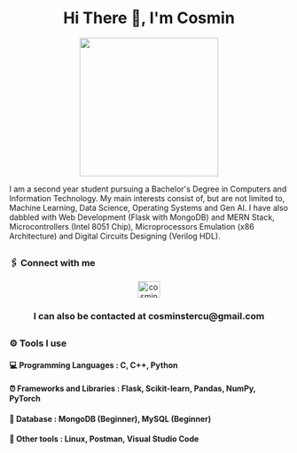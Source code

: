 ## <h1 align="center">Hi There 👋, I'm Cosmin</h1>

<div id="header" align="center">
  <img src="https://i.giphy.com/media/v1.Y2lkPTc5MGI3NjExdXI2M2xyeDFjbm9hNWE2OXk5NDRjNDIxZ2k0cXY2aHNwZTUwOXhqbyZlcD12MV9pbnRlcm5hbF9naWZfYnlfaWQmY3Q9Zw/xUA7b9liBqdyytPaIU/giphy.gif" width="250"/>
</div>

I am a second year student pursuing a Bachelor's Degree in Computers and Information Technology. My main interests consist of, but are not limited to, Machine Learning, Data Science, Operating Systems and Gen AI. I have also dabbled with Web Development (Flask with MongoDB) and MERN Stack, Microcontrollers (Intel 8051 Chip), Microprocessors Emulation (x86 Architecture) and Digital Circuits Designing (Verilog HDL).

## <h3 align="left">🖇️ Connect with me</h3>
<p align="center">
<a href="https://linkedin.com/in/cosmin-stercu-097b05128" target="blank"><img align="center" src="https://raw.githubusercontent.com/rahuldkjain/github-profile-readme-generator/master/src/images/icons/Social/linked-in-alt.svg" alt="cosmin stercu" height="30" width="40" /></a>
</p>

<h3 align="center">I can also be contacted at cosminstercu@gmail.com</h3>

## <h3 align="left">⚙️ Tools I use</h3>

<h4 align="left">💻 Programming Languages : C, C++, Python</h3>
<h4 align="left">⏰ Frameworks and Libraries : Flask, Scikit-learn, Pandas, NumPy, PyTorch</h3>
<h4 align="left">💾 Database : MongoDB (Beginner), MySQL (Beginner)</h3>
<h4 align="left">🧰 Other tools : Linux, Postman, Visual Studio Code</h3>








